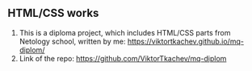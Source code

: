 ## HTML/CSS works

1. This is a diploma project, which includes HTML/CSS parts from Netology school, written by me: https://viktortkachev.github.io/mq-diplom/
2. Link of the repo: https://github.com/ViktorTkachev/mq-diplom
